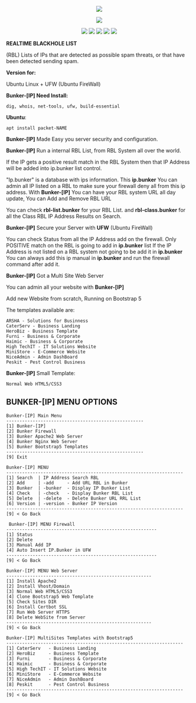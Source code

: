  <p align="center">
  <img src="https://dnsbl.evilnet.org/assets/img/bunker-ip-small-logo.png">
</p>

 
<p align="center">
  <img src="https://img.shields.io/badge/Bunker_IP-v1.1_BETA-BETA">
</p>


<p align="center">
  <img src="https://img.shields.io/badge/Maintained%3F-Yes-green?style=for-the-badge">
  <img src="https://img.shields.io/github/license/Bunker-IP/Bunker-Ubuntu?style=for-the-badge">
  <img src="https://img.shields.io/github/stars/Bunker-IP/Bunker-Ubuntu?style=for-the-badge">
  <img src="https://img.shields.io/github/forks/Bunker-IP/Bunker-Ubuntu?color=teal&style=for-the-badge">
  <img src="https://img.shields.io/github/issues/Bunker-IP/Bunker-Ubuntu?color=violet&style=for-the-badge">
</p>


**REALTIME BLACKHOLE LIST**

(RBL) Lists of IPs that are detected as possible spam threats, or that have been detected sending spam.

**Version for:** 

Ubuntu Linux + UFW (Ubuntu FireWall)

**Bunker-[IP] Need Install:** 

``` 
dig, whois, net-tools, ufw, build-essential 
```

**Ubuntu**: 
```
apt install packet-NAME
```

**Bunker-[IP]** Made Easy you server security and configuration.

**Bunker-[IP]** Run a internal RBL List, from RBL System all over the world.

If the IP gets a positive result match in the RBL System then that IP Address will be added into ip.bunker list control.

"Ip.bunker" is a database with ips information.
This **ip.bunker** You can admin all IP listed on a RBL to make sure your firewall deny all from this ip address.
With **Bunker-[IP]** You can have your RBL system URL all day update, You can Add and Remove RBL URL

You can check **rbl-list.bunker** for your RBL List.
and **rbl-class.bunker** for all the Class RBL IP Address Results on Search.

**Bunker-[IP]** Secure your Server with **UFW** (Ubuntu FireWall)

You can check Status from all the IP Address add on the firewall.
Only POSITIVE match on the RBL is going to add in **ip.bunker** list
If the IP Address is not listed on a RBL system not going to be add it in **ip.bunker**
You can always add this ip manual in **ip.bunker** and run the firewall command after add it.

**Bunker-[IP]** Got a Multi Site Web Server

You can admin all your website with **Bunker-[IP]**

Add new Website from scratch, Running on Bootstrap 5

The templates available are:

```
ARSHA - Solutions for Businness
CaterServ - Business Landing
HeroBiz - Business Template
Furni - Business & Corporate
Haimic - Business & Corporate
High TechIT - IT Solutions Website
MiniStore - E-Commerce Website
NiceAdmin - Admin DashBoard
Peskit - Pest Control Business
```

**Bunker-[IP]** Small Template: 

```
Normal Web HTML5/CSS3
```


## BUNKER-[IP] MENU OPTIONS


```
Bunker-[IP] Main Menu 
----------------------------------------------------
[1] Bunker-[IP]
[2] Bunker Firewall
[3] Bunker Apache2 Web Server
[4] Bunker Nginx Web Server
[5] Bunker Bootstrap5 Templates
----------------------------------------------------
[9] Exit

```

```
Bunker-[IP] MENU
-------------------------------------------------------------------
[1] Search  | IP Address Search RBL
[2] Add     | -add     - Add URL RBL in Bunker
[3] Bunker  | -bunker  - Display IP Bunker List
[4] Check   | -check   - Display Bunker RBL List
[5] Delete  | -delete  - Delete Bunker URL RRL List
[6] Version | -version - Bunker IP Version
-------------------------------------------------------------------
[9] < Go Back

```

```
 Bunker-[IP] MENU Firewall
---------------------------------------------------------
[1] Status
[2] Delete
[3] Manual Add IP
[4] Auto Insert IP.Bunker in UFW
---------------------------------------------------------
[9] < Go Back

```

```
Bunker-[IP] MENU Web Server
-------------------------------------------------------
[1] Install Apache2
[2] Install Vhost/Domain
[3] Normal Web HTML5/CSS3
[4] Clone Bootstrap5 Web Template
[5] Check Sites DIR
[6] Install Certbot SSL
[7] Run Web Server HTTPS
[8] Delete WebSite from Server
-------------------------------------------------------
[9] < Go Back

```

```
Bunker-[IP] MultiSites Templates with Bootstrap5
-------------------------------------------------------------------
[1] CaterServ   - Business Landing
[2] HeroBiz     - Business Template
[3] Furni       - Business & Corporate
[4] Haimic      - Business & Corporate
[5] High TechIT - IT Solutions Website
[6] MiniStore   - E-Commerce Website
[7] NiceAdmin   - Admin DashBoard
[8] Peskit      - Pest Control Business
-------------------------------------------------------------------
[9] < Go Back

```

